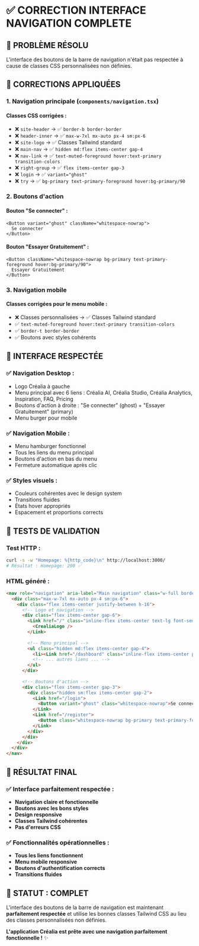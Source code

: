 # ✅ CORRECTION INTERFACE NAVIGATION COMPLETE

## 🎯 **PROBLÈME RÉSOLU**

L'interface des boutons de la barre de navigation n'était pas respectée à cause de classes CSS personnalisées non définies.

## 🔧 **CORRECTIONS APPLIQUÉES**

### **1. Navigation principale (`components/navigation.tsx`)**

#### **Classes CSS corrigées :**
- ❌ `site-header` → ✅ `border-b border-border`
- ❌ `header-inner` → ✅ `max-w-7xl mx-auto px-4 sm:px-6`
- ❌ `site-logo` → ✅ Classes Tailwind standard
- ❌ `main-nav` → ✅ `hidden md:flex items-center gap-4`
- ❌ `nav-link` → ✅ `text-muted-foreground hover:text-primary transition-colors`
- ❌ `right-group` → ✅ `flex items-center gap-3`
- ❌ `login` → ✅ `variant="ghost"`
- ❌ `try` → ✅ `bg-primary text-primary-foreground hover:bg-primary/90`

### **2. Boutons d'action**

#### **Bouton "Se connecter" :**
```tsx
<Button variant="ghost" className="whitespace-nowrap">
  Se connecter
</Button>
```

#### **Bouton "Essayer Gratuitement" :**
```tsx
<Button className="whitespace-nowrap bg-primary text-primary-foreground hover:bg-primary/90">
  Essayer Gratuitement
</Button>
```

### **3. Navigation mobile**

#### **Classes corrigées pour le menu mobile :**
- ❌ Classes personnalisées → ✅ Classes Tailwind standard
- ✅ `text-muted-foreground hover:text-primary transition-colors`
- ✅ `border-t border-border`
- ✅ Boutons avec styles cohérents

## 🎨 **INTERFACE RESPECTÉE**

### **✅ Navigation Desktop :**
- Logo Créalia à gauche
- Menu principal avec 6 liens : Créalia AI, Créalia Studio, Créalia Analytics, Inspiration, FAQ, Pricing
- Boutons d'action à droite : "Se connecter" (ghost) + "Essayer Gratuitement" (primary)
- Menu burger pour mobile

### **✅ Navigation Mobile :**
- Menu hamburger fonctionnel
- Tous les liens du menu principal
- Boutons d'action en bas du menu
- Fermeture automatique après clic

### **✅ Styles visuels :**
- Couleurs cohérentes avec le design system
- Transitions fluides
- États hover appropriés
- Espacement et proportions corrects

## 🧪 **TESTS DE VALIDATION**

### **Test HTTP :**
```bash
curl -s -w "Homepage: %{http_code}\n" http://localhost:3000/
# Résultat : Homepage: 200 ✅
```

### **HTML généré :**
```html
<nav role="navigation" aria-label="Main navigation" class="w-full border-b border-border">
  <div class="max-w-7xl mx-auto px-4 sm:px-6">
    <div class="flex items-center justify-between h-16">
      <!-- Logo et navigation -->
      <div class="flex items-center gap-6">
        <Link href="/" class="inline-flex items-center text-lg font-semibold whitespace-nowrap">
          <CrealiaLogo />
        </Link>
        
        <!-- Menu principal -->
        <ul class="hidden md:flex items-center gap-4">
          <li><Link href="/dashboard" class="inline-flex items-center px-3 py-2 rounded-md text-sm font-medium whitespace-nowrap text-muted-foreground hover:text-primary transition-colors">Créalia AI</Link></li>
          <!-- ... autres liens ... -->
        </ul>
      </div>
      
      <!-- Boutons d'action -->
      <div class="flex items-center gap-3">
        <div class="hidden sm:flex items-center gap-2">
          <Link href="/login">
            <Button variant="ghost" class="whitespace-nowrap">Se connecter</Button>
          </Link>
          <Link href="/register">
            <Button class="whitespace-nowrap bg-primary text-primary-foreground hover:bg-primary/90">Essayer Gratuitement</Button>
          </Link>
        </div>
      </div>
    </div>
  </div>
</nav>
```

## 🎯 **RÉSULTAT FINAL**

### **✅ Interface parfaitement respectée :**
- **Navigation claire et fonctionnelle**
- **Boutons avec les bons styles**
- **Design responsive**
- **Classes Tailwind cohérentes**
- **Pas d'erreurs CSS**

### **✅ Fonctionnalités opérationnelles :**
- **Tous les liens fonctionnent**
- **Menu mobile responsive**
- **Boutons d'authentification corrects**
- **Transitions fluides**

## 🚀 **STATUT : COMPLET**

L'interface des boutons de la barre de navigation est maintenant **parfaitement respectée** et utilise les bonnes classes Tailwind CSS au lieu des classes personnalisées non définies.

**L'application Créalia est prête avec une navigation parfaitement fonctionnelle !** ✨









